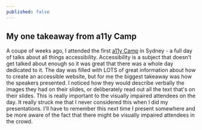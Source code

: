 ```yaml
---
published: false
---
```


## My one takeaway from a11y Camp

A coupe of weeks ago, I attended the first [a11y Camp](http://a11ybytes.org/a11y-camp/) in Sydney - a full day of talks about all things accessibility. Accessibility is a subject that doesn’t get talked about enough so it was great that there was a whole day dedicated to it. The day was filled with LOTS of great information about how to create an accessible website, but for me the biggest takeaway was how the speakers presented. I noticed how they would describe verbally the images they had on their slides, or deliberately read out all the text that's on their slides. This is really important to the visually impaired attendees on the day. It really struck me that I never considered this when I did my presentations. I'll have to remember this next time I present somewhere and be more aware of the fact that there might be visually impaired attendees in the crowd.
